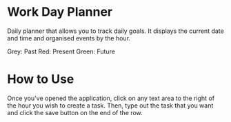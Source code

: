 # Work Day Planner

Daily planner that allows you to track daily goals. It displays the current date and time and organised events by the hour.

Grey: Past
Red: Present
Green: Future

# How to Use
Once you've opened the application, click on any text area to the right of the hour you wish to create a task. Then, type out the task that you want and click the save button on the end of the row.



